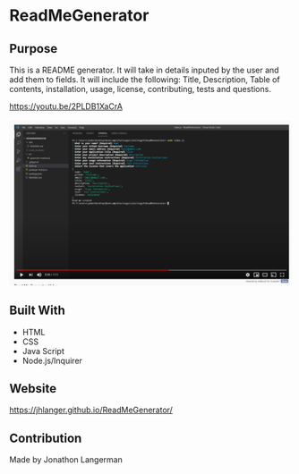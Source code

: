 # ReadMeGenerator

## Purpose
This is a README generator. It will take in details inputed by the user and add them to fields. It will include the following: Title, Description, Table of contents, installation, usage, license, contributing, tests and questions. 

https://youtu.be/2PLDB1XaCrA 

[![Readme Generator](./assets/appImg.PNG?raw=true)](https://www.youtube.com/watch?v=2PLDB1XaCrA "Readme generator")



## Built With
* HTML
* CSS
* Java Script
* Node.js/Inquirer 

## Website
https://jhlanger.github.io/ReadMeGenerator/

## Contribution
Made by Jonathon Langerman